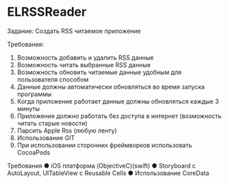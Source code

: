 # ELRSSReader

Задание: Создать RSS читаемое приложение
 
Требования:
 1. Возможность добавить и удалить RSS данные
 2. Возможность читать выбранные RSS данные
 3. Возможность обновить читаемые данные удобным для пользователя способом
 4. Данные должны автоматически обновляться во время запуска программы
 5. Когда приложение работает данные должны обновляться каждые 3 минуты
 6. Приложение должно работать без доступа в интернет (возможность читать старые новости)
 7. Парсить Apple Rss (любую ленту)
8. Использование GIT
9. При использовании сторонних фреймворков использовать CocoaPods
 
Требования
  ●  iOS платформа (ObjectiveC)(swift)
  ●  Storyboard с AutoLayout, UITableView c Reusable Cells
  ●  Использование CoreData
